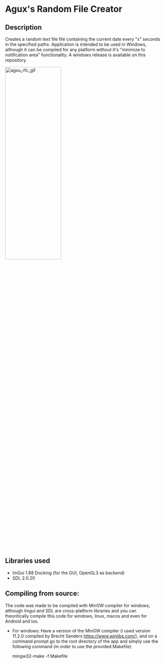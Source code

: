 # Agux's Random File Creator

## Description
Creates a random text file file containing the current date every "x" seconds in the specified paths.
Application is intended to be used in Windows, although it can be compiled for any platform without it's "minimize to notification area" functionality.
A windows release is available on this repository.

<!-- ![screen-gif](./prueba_rando_creator.gif) -->
<img src="https://github.com/aguxone/agux_random_file_creator/blob/gif_storage/prueba_rando_creator.gif?raw=true" alt="agxu_rfc_gif" width="60%" height="40%">

## Libraries used
- ImGui 1.88 Docking (for the GUI, OpenGL3 as backend)
- SDL 2.0.20

## Compiling from source:
The code was made to be compiled with MinGW compiler for windows, although Imgui and SDL are cross-platform libraries and you can theoritically compile this code for windows, linux, macos and even for Android and Ios.
- For windows: Have a version of the MinGW compiler (i used version 11.2.0 compiled by Brecht Sanders https://www.winlibs.com/), and on a command prompt go to the root directory of the app and simply use the following command (in order to use the provided Makefile)

    mingw32-make -f Makefile





